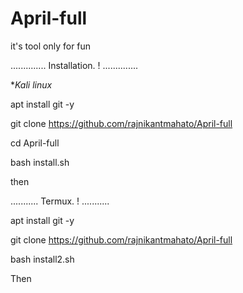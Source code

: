 # April-full
it's tool only for fun




..............
Installation. !
..............



**Kali linux*


apt install git -y






git clone https://github.com/rajnikantmahato/April-full






cd April-full


bash install.sh




then











...........
Termux.   !
...........





apt install git -y


git clone https://github.com/rajnikantmahato/April-full





bash install2.sh



Then




